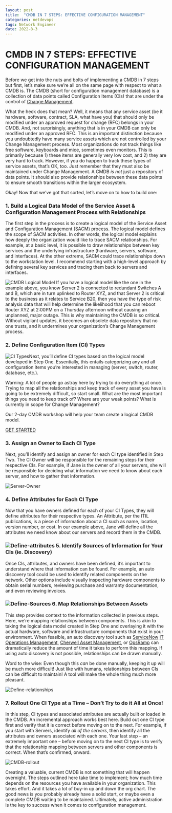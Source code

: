 ```yaml
---
layout: post
title:  "CMDB IN 7 STEPS: EFFECTIVE CONFIGURATION MANAGEMENT"
categories: netdevops
tags: Network Engineer
date: 2022-8-3
---
```


# CMDB IN 7 STEPS: EFFECTIVE CONFIGURATION MANAGEMENT

Before we get into the nuts and bolts of implementing a CMDB in 7 steps but first, let’s make sure we’re all on the same page with respect to what a CMDB is. The CMDB (short for configuration management database) is a collection of data points called Configuration Items (CIs) that are under the control of [Change Management](https://www.beyond20.com/blog/youre-doing-it-wrong-change-management-edition/).

What the heck does that mean? Well, it means that any service asset (be it hardware, software, contract, SLA, what have you) that should only be modified under an approved request for change (RFC) belongs in your CMDB. And, not surprisingly, anything that is in your CMDB can only be modified under an approved RFC. This is an important distinction because you undoubtedly have many service assets which are not controlled by your Change Management process. Most organizations do not track things like free software, keyboards and mice, sometimes even monitors. This is primarily because 1) these items are generally very low cost, and 2) they are very hard to track. However, if you do happen to track these types of service assets, that’s OK, too. Just remember that they must also be maintained under Change Management. A CMDB *is not* just a repository of data points. It should also provide relationships between these data points to ensure smooth transitions within the larger ecosystem.

Okay! Now that we’ve got that sorted, let’s move on to how to build one:

### 1. Build a Logical Data Model of the Service Asset & Configuration Management Process with Relationships

The first step in the process is to create a logical model of the Service Asset and Configuration Management (SACM) process. The logical model defines the scope of SACM activities. In other words, the logical model explains how deeply the organization would like to trace SACM relationships. For example, at a basic level, it is possible to draw relationships between key services and the underlying infrastructure (hardware, servers, software, and interfaces). At the other extreme, SACM could trace relationships down to the workstation level. I recommend starting with a high-level approach by defining several key services and tracing them back to servers and interfaces.

![CMDB Logical Model](https://cdn2.hubspot.net/hubfs/2485558/CMDB%20Model.png)
If you have a logical model like the one in the example above, you know Server 2 is connected to redundant Switches A and B, which are in turn uplinked to Router XYZ, and that Server 2 is critical to the business as it relates to Service B20, then you have the type of risk analysis data that will help determine the likelihood that you can reboot Router XYZ at 2:00PM on a Thursday afternoon without causing an unplanned, major outage. This is why maintaining the CMDB is so critical. Without vigilant updates, it becomes an obsolete data repository that no one trusts, and it undermines your organization’s Change Management process.

### 2. Define Configuration Item (CI) Types

![CI Types](https://cdn2.hubspot.net/hubfs/2485558/CI%20Types.png)Next, you’ll define CI types based on the logical model developed in Step One. Essentially, this entails categorizing any and all configuration items you’re interested in managing (server, switch, router, database, etc.).

Warning: A lot of people go astray here by trying to do everything at once. Trying to map all the relationships and keep track of every asset you have is going to be extremely difficult, so start small. What are the most important things you need to keep track of? Where are your weak points? What is currently in scope for Change Management?

Our 2-day CMDB workshop will help your team create a logical CMDB model.

[GET STARTED](https://www.beyond20.com/cmdb-configuration-management-database-workshop)

### 3. Assign an Owner to Each CI Type

Next, you’ll identify and assign an owner for each CI type identified in Step Two. The CI Owner will be responsible for the remaining steps for their respective CIs.  For example, if Jane is the owner of all your servers, she will be responsible for deciding what information we need to know about each server, and how to gather that information.

![Server-Owner](https://cdn2.hubspot.net/hubfs/2485558/Server-Owner.png)

### 4. Define Attributes for Each CI Type

Now that you have owners defined for each of your CI Types, they will define attributes for their respective types. An Attribute, per the ITIL publications, is a piece of information about a CI such as name, location, version number, or cost. In our example above, Jane will define all the attributes we need know about our servers and record them in the CMDB.

### ![Define-attributes](https://cdn2.hubspot.net/hubfs/2485558/Define-attributes.png) 5. Identify Sources of Information for Your CIs (ie. Discovery)

Once CIs, attributes, and owners have been defined, it’s important to understand where that information can be found. For example, an auto discovery tool could be used to identify related components on the network. Other options include visually inspecting hardware components to obtain serial numbers, reviewing purchase and warranty documentation, and even reviewing invoices. 

### ![Define-Sources](https://cdn2.hubspot.net/hubfs/2485558/Define-Sources.png) 6. Map Relationships Between Assets 

This step provides context to the information collected in previous steps. Here, we’re mapping relationships between components. This is akin to taking the logical data model created in Step One and overlaying it with the actual hardware, software and infrastructure components that exist in your environment. When feasible, an auto discovery tool such as [ServiceNow](https://www.beyond20.com/servicenow-it-operations-management/) [IT](https://www.beyond20.com/servicenow-it-operations-management/) [Operations Management](https://www.beyond20.com/servicenow-it-operations-management/), [Cherwell Asset Management](https://www.beyond20.com/cherwell-asset-management/), or [OpsRamp](https://www.beyond20.com/partner/opsramp/) can dramatically reduce the amount of time it takes to perform this mapping. If using auto discovery is not possible, relationships can be drawn manually.

Word to the wise: Even though this *can* be done manually, keeping it up will be much more difficult! Just like with humans, relationships between CIs can be difficult to maintain! A tool will make the whole thing much more pleasant.

![Define-relationships](https://cdn2.hubspot.net/hubfs/2485558/Define-relationships.png)

### 7. Rollout One CI Type at a Time – Don’t Try to do it All at Once!

In this step, CI types and associated attributes are actually built or loaded in the CMDB. An incremental approach works best here. Build out one CI type first and verify that it is correct before moving on to the next. For example, if you start with Servers, identify *all of the servers*, then identify all the attributes and owners associated with each one. Your last step – an extremely important one – before moving on to the next CI type is to verify that the relationship mapping between servers and other components is correct. When that’s confirmed, onward.

![CMDB-rollout](https://cdn2.hubspot.net/hubfs/2485558/CMDB-rollout.png)

Creating a valuable, current CMDB is not something that will happen overnight. The steps outlined here take time to implement; how much time depends on the resources you have available in your organization. This takes effort. And it takes a lot of buy-in up and down the org chart. The good news is you probably already have a solid start, or maybe even a complete CMDB waiting to be maintained. Ultimately, active administration is the key to success when it comes to configuration management.

